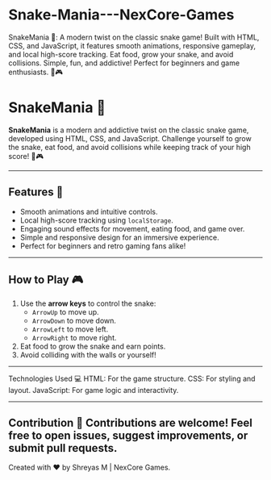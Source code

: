 # Snake-Mania---NexCore-Games
SnakeMania 🐍: A modern twist on the classic snake game! Built with HTML, CSS, and JavaScript, it features smooth animations, responsive gameplay, and local high-score tracking. Eat food, grow your snake, and avoid collisions. Simple, fun, and addictive! Perfect for beginners and game enthusiasts. 🚀🎮

# SnakeMania 🐍

**SnakeMania** is a modern and addictive twist on the classic snake game, developed using HTML, CSS, and JavaScript. Challenge yourself to grow the snake, eat food, and avoid collisions while keeping track of your high score! 🚀🎮  

---

## Features 🌟
- Smooth animations and intuitive controls.
- Local high-score tracking using `localStorage`.
- Engaging sound effects for movement, eating food, and game over.
- Simple and responsive design for an immersive experience.
- Perfect for beginners and retro gaming fans alike!

---

## How to Play 🎮
1. Use the **arrow keys** to control the snake:
   - `ArrowUp` to move up.
   - `ArrowDown` to move down.
   - `ArrowLeft` to move left.
   - `ArrowRight` to move right.
2. Eat food to grow the snake and earn points.
3. Avoid colliding with the walls or yourself!

---
Technologies Used 💻
HTML: For the game structure.
CSS: For styling and layout.
JavaScript: For game logic and interactivity.

---
Contribution 🤝
Contributions are welcome! Feel free to open issues, suggest improvements, or submit pull requests.
---
Created with ❤️ by Shreyas M | NexCore Games.
